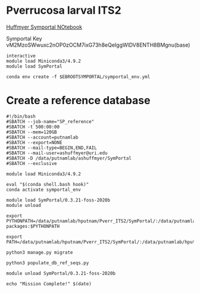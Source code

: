 # Pverrucosa larval ITS2


[Huffmyer Symportal NOtebook](https://ahuffmyer.github.io/ASH_Putnam_Lab_Notebook/Mcapitata-Development-ITS2-Analysis-Part-2/)

Symportal Key
vM2MzoSWwuxc2nOP0zOCM7ixG73h8eQeIggWlDV8ENTH8BMgnu(base)


```
interactive
module load Miniconda3/4.9.2
module load SymPortal

conda env create -f $EBROOTSYMPORTAL/symportal_env.yml 

```

# Create a reference database

```
#!/bin/bash
#SBATCH --job-name="SP_reference"
#SBATCH -t 500:00:00
#SBATCH --mem=120GB
#SBATCH --account=putnamlab
#SBATCH --export=NONE
#SBATCH --mail-type=BEGIN,END,FAIL
#SBATCH --mail-user=ashuffmyer@uri.edu
#SBATCH -D /data/putnamlab/ashuffmyer/SymPortal
#SBATCH --exclusive

module load Miniconda3/4.9.2

eval "$(conda shell.bash hook)"
conda activate symportal_env

module load SymPortal/0.3.21-foss-2020b
module unload

export PYTHONPATH=/data/putnamlab/hputnam/Pverr_ITS2/SymPortal/:/data/putnamlab/hputnam/Pverr_ITS2/SymPortal/lib/python3.7/site-packages:$PYTHONPATH

export PATH=/data/putnamlab/hputnam/Pverr_ITS2/SymPortal/:/data/putnamlab/hputnam/Pverr_ITS2/SymPortal/bin:$PATH

python3 manage.py migrate

python3 populate_db_ref_seqs.py

module unload SymPortal/0.3.21-foss-2020b

echo "Mission Complete!" $(date)
```